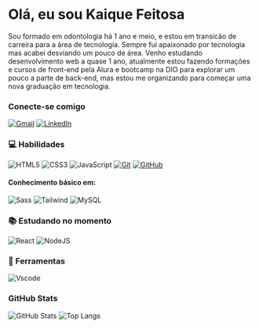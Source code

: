 
# Olá, eu sou Kaique Feitosa

Sou formado em odontologia há 1 ano e meio, e estou em transicão de carreira para a área de tecnologia. Sempre fui apaixonado por tecnologia mas acabei desviando um pouco de área. Venho estudando desenvolvimento web a quase 1 ano, atualmente estou fazendo formações e cursos de front-end pela Alura e bootcamp na DIO para explorar um pouco a parte de back-end, mas estou me organizando para começar uma nova graduação em tecnologia.

### Conecte-se comigo

[![Gmail](https://img.shields.io/badge/Gmail-000000?style=for-the-badge&logo=gmail&logoColor=red)](mailto:pedrokaiquecoelhofeitosa@gmail.com)
[![LinkedIn](https://img.shields.io/badge/-LinkedIn-000000?style=for-the-badge&logo=linkedin&logoColor=30A3DC)](https://www.linkedin.com/in/kaique-feitosa/)

### 💻 Habilidades

![HTML5](https://img.shields.io/badge/HTML5-000000?style=for-the-badge&logo=html5&logoColor=E34F26)
![CSS3](https://img.shields.io/badge/CSS3-000000?style=for-the-badge&logo=css3&logoColor=1572B6)
![JavaScript](https://img.shields.io/badge/JavaScript-000000?style=for-the-badge&logo=javascript&logoColor=yellow)
[![Git](https://img.shields.io/badge/GIT-000000?style=for-the-badge&logo=git&logoColor=E44C30)](https://git-scm.com/doc)
[![GitHub](https://img.shields.io/badge/GitHub-000?style=for-the-badge&logo=github&logoColor=30A3DC)](https://docs.github.com/)

#### Conhecimento básico em:
![Sass](https://img.shields.io/badge/Sass-000?style=for-the-badge&logo=sass)
![Tailwind](https://img.shields.io/badge/tailwindcss-000000.svg?style=for-the-badge&logo=tailwind-css&logoColor=%2338B2AC)
![MySQL](https://img.shields.io/badge/MySQL-00000F?style=for-the-badge&logo=mysql&logoColor=white)

### 📚 Estudando no momento

![React](https://img.shields.io/badge/React-000000?style=for-the-badge&logo=react&logoColor=61DAFB)
![NodeJS](https://img.shields.io/badge/node.js-000000?style=for-the-badge&logo=node.js&logoColor=6DA55F)

### 🔧 Ferramentas
![Vscode](https://img.shields.io/badge/Vscode-000000?style=for-the-badge&logo=visual-studio-code&logoColor=007ACC)

### GitHub Stats

![GitHub Stats](https://github-readme-stats.vercel.app/api?username=kaique-feitosa&theme=react&show_icons=true)
![Top Langs](https://github-readme-stats-git-masterrstaa-rickstaa.vercel.app/api/top-langs/?username=kaique-feitosa&layout=compact&bg_color=20232a&title_color=FFFFFF&text_color=FFFFFF)
